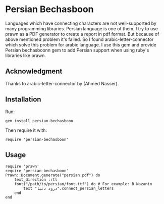Persian Bechasboon
==================

Languages which have connecting characters are not well-supported by many programming libraries.
Persian language is one of them. I try to use prawn as a PDF generator to create a report in pdf format.
But because of above mentioned problem it's failed. So I found arabic-letter-connector
which solve this problem for arabic language. I use this gem and provide Persian bechasboonn gem to add Persian
support when using ruby's libraries like prawn.

Acknowledgment
--------------

Thanks to arabic-letter-connector by (Ahmed Nasser).

Installation
------------

Run:

	gem install persian-bechasboon

Then require it with:

	require 'persian-bechasboon'

Usage
-----

	require 'prawn'
	require 'persian-bechasboon'
	Prawn::Document.generate("persian.pdf") do
		text_direction :rtl
		font("/path/to/persian/font.ttf") do # For example: B Nazanin
			text "درود دنیا".connect_persian_letters
		end
	end
